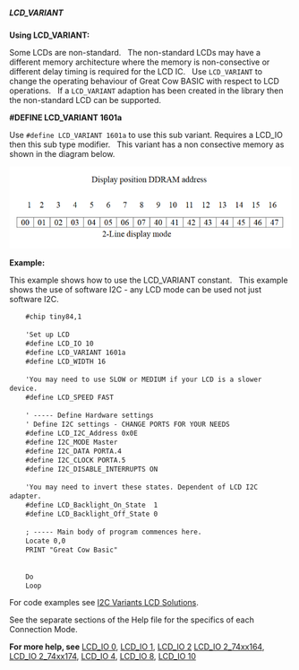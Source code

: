 <div class="section">

<div class="titlepage">

<div>

<div>

##### <span id="lcd_variant"></span>LCD\_VARIANT

</div>

</div>

</div>

<span class="strong">**Using LCD\_VARIANT:**</span>

Some LCDs are non-standard.   The non-standard LCDs may have a different
memory architecture where the memory is non-consective or different
delay timing is required for the LCD IC.   Use `LCD_VARIANT` to change
the operating behaviour of Great Cow BASIC with respect to LCD
operations.   If a `LCD_VARIANT` adaption has been created in the
library then the non-standard LCD can be supported.

<span class="strong">**\#DEFINE LCD\_VARIANT 1601a**</span>

Use `#define LCD_VARIANT 1601a` to use this sub variant. Requires a
LCD\_IO then this sub type modifier.   This variant has a non consective
memory as shown in the diagram below.

<div class="informalfigure">

<div class="mediaobject" align="center">

![graphic](./images/Variant_1601a_LCD_Solution-Memory_Map.png)

</div>

</div>

<span class="strong">**Example:**</span>

This example shows how to use the LCD\_VARIANT constant.   This example
shows the use of software I2C - any LCD mode can be used not just
software I2C.  

``` screen
    #chip tiny84,1

    'Set up LCD
    #define LCD_IO 10
    #define LCD_VARIANT 1601a
    #define LCD_WIDTH 16

    'You may need to use SLOW or MEDIUM if your LCD is a slower device.
    #define LCD_SPEED FAST

    ' ----- Define Hardware settings
    ' Define I2C settings - CHANGE PORTS FOR YOUR NEEDS
    #define LCD_I2C_Address 0x0E
    #define I2C_MODE Master
    #define I2C_DATA PORTA.4
    #define I2C_CLOCK PORTA.5
    #define I2C_DISABLE_INTERRUPTS ON

    'You may need to invert these states. Dependent of LCD I2C adapter.
    #define LCD_Backlight_On_State  1
    #define LCD_Backlight_Off_State 0

    ; ----- Main body of program commences here.
    Locate 0,0
    PRINT "Great Cow Basic"


    Do
    Loop
```

For code examples see
<a href="https://github.com/Anobium/Great-Cow-BASIC-Demonstration-Sources/tree/master/LCD_Solutions/Variant1601a_LCD_Solutions" class="link">I2C Variants LCD Solutions</a>.

See the separate sections of the Help file for the specifics of each
Connection Mode.

<span class="strong">**For more help, see**</span>
<a href="lcd_io_0" class="link" title="LCD_IO 0">LCD_IO 0</a>,
<a href="lcd_io_1" class="link" title="LCD_IO 1">LCD_IO 1</a>,
<a href="lcd_io_2" class="link" title="LCD_IO 2">LCD_IO 2</a>
<a href="lcd_io_2_74xx164" class="link" title="LCD_IO 2_74xx164">LCD_IO 2_74xx164</a>,
<a href="lcd_io_2_74xx174" class="link" title="LCD_IO 2_74xx174">LCD_IO 2_74xx174</a>,
<a href="lcd_io_4" class="link" title="LCD_IO 4">LCD_IO 4</a>,
<a href="lcd_io_8" class="link" title="LCD_IO 8">LCD_IO 8</a>,
<a href="lcd_io_10" class="link" title="LCD_IO 10">LCD_IO 10</a>

</div>
